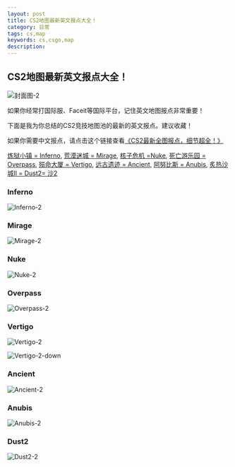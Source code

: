 ```yaml
---
layout: post
title: CS2地图最新英文报点大全！
category: 日常
tags: cs,map
keywords: cs,csgo,map
description: 
---
```


## CS2地图最新英文报点大全！

![封面图-2](https://curtisyan.oss-cn-shenzhen.aliyuncs.com/img/no_important/202406211929453.png)

如果你经常打国际服、Faceit等国际平台，记住英文地图报点非常重要！

下面是我为你总结的CS2竞技地图池的最新的英文报点。建议收藏！

如果你需要中文报点，请点击这个链接查看[《CS2最新全图报点，](https://www.asiay.asia/2024/06/21/CS2-map-Chinese-point-name.html)[细节超全！》](https://www.asiay.asia/2024/06/21/CS2-map-Chinese-point-name.html)

[炼狱小镇 = Inferno](#inferno),  [荒漠迷城 = Mirage](#mirage),  [核子危机 =Nuke](#nuke),  [死亡游乐园 = Overpass](#overpass),  [殒命大厦 = Vertigo](#vertigo),  [远古遗迹 = Ancient](#ancient),  [阿努比斯 = Anubis](#anubis),  [炙热沙城Ⅱ = Dust2= 沙2](#dust)




### Inferno <a id = "inferno"></a>
![Inferno-2](https://curtisyan.oss-cn-shenzhen.aliyuncs.com/img/no_important/202406211923485.png)


### Mirage <a id = "mirage"></a>
![Mirage-2](https://curtisyan.oss-cn-shenzhen.aliyuncs.com/img/no_important/202406211928658.png)


### Nuke <a id = "nuke"></a>
![Nuke-2](https://curtisyan.oss-cn-shenzhen.aliyuncs.com/img/no_important/202406211928307.png)


### Overpass <a id = "overpass"></a>
![Overpass-2](https://curtisyan.oss-cn-shenzhen.aliyuncs.com/img/no_important/202406211928359.png)


### Vertigo <a id = "vertigo"></a>
![Vertigo-2](https://curtisyan.oss-cn-shenzhen.aliyuncs.com/img/no_important/202406211928179.png)

![Vertigo-2-down](https://curtisyan.oss-cn-shenzhen.aliyuncs.com/img/no_important/202406211928928.png)


### Ancient <a id = "ancient"></a>
![Ancient-2](https://curtisyan.oss-cn-shenzhen.aliyuncs.com/img/no_important/202406211928464.png)


### Anubis <a id = "anubis"></a>
![Anubis-2](https://curtisyan.oss-cn-shenzhen.aliyuncs.com/img/no_important/202406211929456.png)


### Dust2 <a id = "dust"></a>
![Dust2-2](https://curtisyan.oss-cn-shenzhen.aliyuncs.com/img/no_important/202406211929333.png)